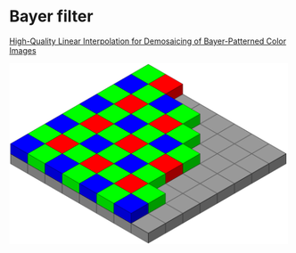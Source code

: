 # Bayer filter

[High-Quality Linear Interpolation for Demosaicing of Bayer-Patterned Color Images](https://www.microsoft.com/en-us/research/publication/high-quality-linear-interpolation-for-demosaicing-of-bayer-patterned-color-images/)

<img src="https://github.com/Berezniker/CV_Bayer/blob/master/Bayer_pattern.png" width="500">
